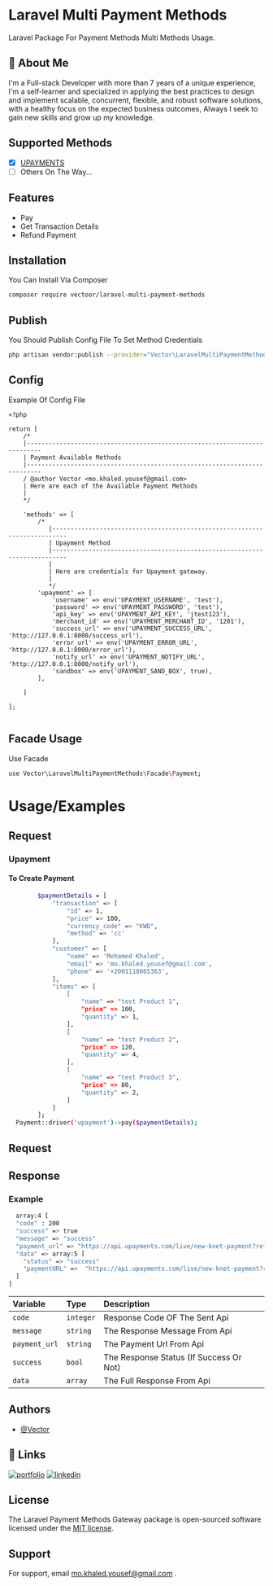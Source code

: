 # Laravel Multi Payment Methods

Laravel Package For Payment Methods Multi Methods Usage.

## 🚀 About Me

I'm a Full-stack Developer with more than 7 years of a unique experience, I'm a self-learner and specialized in applying
the best practices to design and implement scalable, concurrent, flexible, and robust software solutions, with a healthy
focus on the expected business outcomes, Always I seek to gain new skills and grow up my knowledge.

## Supported Methods

- [x]  [UPAYMENTS](https://www.upayments.com/)
- [ ]  Others On The Way...

## Features

- Pay
- Get Transaction Details
- Refund Payment

## Installation

You Can Install Via Composer

```bash
composer require vectoor/laravel-multi-payment-methods
```

## Publish

You Should Publish Config File To Set Method Credentials

```bash
php artisan vendor:publish --provider="Vector\LaravelMultiPaymentMethods\Providers\PaymentServiceProvider"
```

## Config

Example Of Config File

```
<?php

return [
    /*
    |--------------------------------------------------------------------------
    | Payment Available Methods
    |--------------------------------------------------------------------------
    / @author Vector <mo.khaled.yousef@gmail.com>
    | Here are each of the Available Payment Methods
    |
    */

    'methods' => [
        /*
           |--------------------------------------------------------------------------
           | Upayment Method
           |--------------------------------------------------------------------------
           |
           | Here are credentials for Upayment gateway.
           |
           */
        'upayment' => [
            'username' => env('UPAYMENT_USERNAME', 'test'),
            'password' => env('UPAYMENT_PASSWORD', 'test'),
            'api_key' => env('UPAYMENT_API_KEY', 'jtest123'),
            'merchant_id' => env('UPAYMENT_MERCHANT_ID', '1201'),
            'success_url' => env('UPAYMENT_SUCCESS_URL', 'http://127.0.0.1:8000/success_url'),
            'error_url' => env('UPAYMENT_ERROR_URL', 'http://127.0.0.1:8000/error_url'),
            'notify_url' => env('UPAYMENT_NOTIFY_URL', 'http://127.0.0.1:8000/notify_url'),
            'sandbox' => env('UPAYMENT_SAND_BOX', true),
        ],

    ]

];


```

## Facade Usage

Use Facade

```bash
use Vector\LaravelMultiPaymentMethods\Facade\Payment;
```

# Usage/Examples

## Request

### Upayment

#### To Create Payment

```bash
        $paymentDetails = [
            "transaction" => [
                "id" => 1,
                "price" => 100,
                "currency_code" => "KWD",
                "method" => 'cc'
            ],
            "customer" => [
                "name" => 'Mohamed Khaled',
                "email" => 'mo.khaled.yousef@gmail.com',
                "phone" => '+2001118065363',
            ],
            "items" => [
                [
                    "name" => "test Product 1",
                    "price" => 100,
                    "quantity" => 1,
                ],
                [
                    "name" => "test Product 2",
                    "price" => 120,
                    "quantity" => 4,
                ],
                [
                    "name" => "test Product 3",
                    "price" => 80,
                    "quantity" => 2,
                ]
            ]
        ];
  Payment::driver('upayment')->pay($paymentDetails);
```

## Request

## Response

### Example

```bash
  array:4 [
  "code" : 200
  "success" => true
  "message" => "success"
  "payment_url" => "https://api.upayments.com/live/new-knet-payment?ref=xxxxxxxxxxxx&sess_id=xxxxxxx"
  "data" => array:5 [
    "status" => "success"
    "paymentURL" =>  "https://api.upayments.com/live/new-knet-payment?ref=xxxxxxxxxxxx&sess_id=xxxxxxx"
  ]
]
```

| Variable           | Type     | Description                             |
|:-------------------| :------- |:----------------------------------------|
| `code`             | `integer` | Response Code OF The Sent Api           |
| `message`          | `string`  | The Response Message From Api           |
| `payment_url`      | `string`  | The Payment Url From Api                |
| `success`          | `bool`    | The Response Status (If Success Or Not) |
| `data`             | `array`   | The Full Response From Api              |

## Authors

- [@Vector](https://github.com/vect0o0r)

## 🔗 Links

[![portfolio](https://img.shields.io/badge/my_portfolio-000?style=for-the-badge&logo=ko-fi&logoColor=white)](https://dev-vector.com)
[![linkedin](https://img.shields.io/badge/linkedin-0A66C2?style=for-the-badge&logo=linkedin&logoColor=white)](https://www.linkedin.com/in/mohammed-khaled-yousef/)

## License

The Laravel Payment Methods Gateway package is open-sourced software licensed under
the [MIT license](https://github.com/vect0o0r/laravel-multi-payment-methods/blob/master/LICENSE).

## Support

For support, email mo.khaled.yousef@gmail.com .

